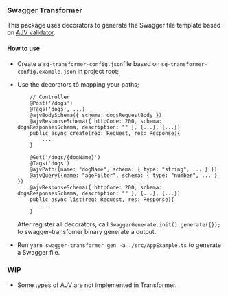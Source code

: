### Swagger Transformer

This package uses decorators to generate the Swagger file template based on [AJV validator](https://ajv.js.org/).

#### How to use

- Create a `sg-transformer-config.json`file based on `sg-transformer-config.example.json` in project root;
- Use the decorators tô mapping your paths;

    ```tsx
        // Controller
        @Post('/dogs')
        @Tags('dogs', ...)
        @ajvBodySchema({ schema: dogsRequestBody })
        @ajvResponseSchema({ httpCode: 200, schema: dogsResponsesSchema, description: "" }, {...}, {...})
        public async create(req: Request, res: Response){
            ...
        }
        
        @Get('/dogs/{dogName}')
        @Tags('dogs')
        @ajvPath({name: "dogName", schema: { type: "string", ... } })
        @ajvQuery({name: "ageFilter", schema: { type: "number", ... } })
        @ajvResponseSchema({ httpCode: 200, schema: dogsResponsesSchema, description: "" }, {...}, {...})
        public async list(req: Request, res: Response){
            ...
        }
    ```

    After register all decorators, call `SwaggerGenerate.init().generate({});` to swagger-transfomer binary generate a output.

- Run `yarn swagger-transformer gen -a ./src/AppExample.ts` to generate a Swagger file.


### WIP

- Some types of AJV are not implemented in Transformer.